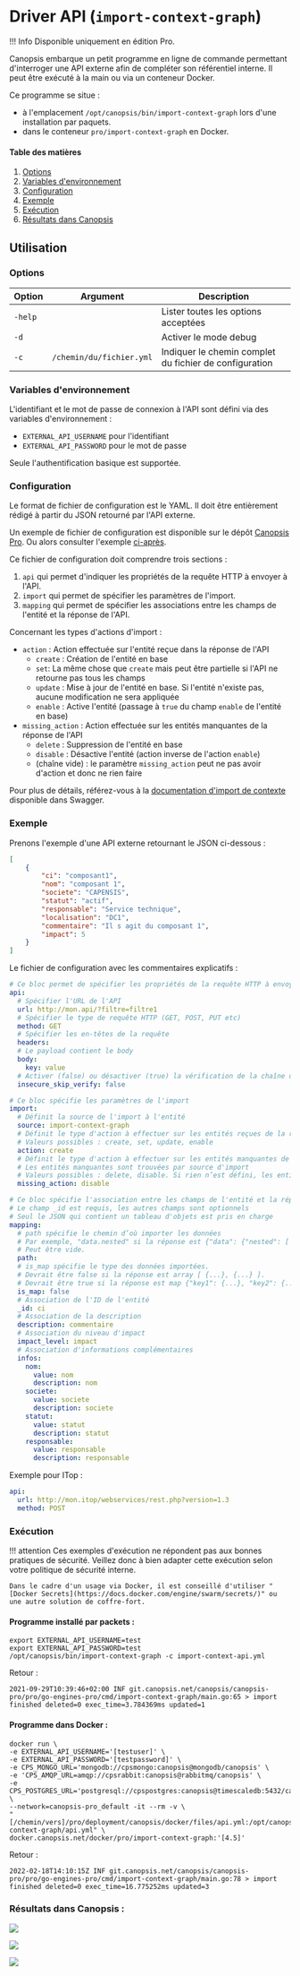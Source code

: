 # Driver API (`import-context-graph`)

!!! Info
    Disponible uniquement en édition Pro.

Canopsis embarque un petit programme en ligne de commande permettant d'interroger une API externe afin de compléter son référentiel interne. Il peut être exécuté à la main ou via un conteneur Docker.

Ce programme se situe :

* à l'emplacement `/opt/canopsis/bin/import-context-graph` lors d'une installation par paquets.
* dans le conteneur `pro/import-context-graph` en Docker.

#### Table des matières
1. [Options](#options)<br>
2. [Variables d'environnement](#variables-denvironnement)<br>
3. [Configuration](#configuration)<br>
4. [Exemple](#exemple)<br>
5. [Exécution](#execution)<br>
6. [Résultats dans Canopsis](#resultats-dans-canopsis)

## Utilisation

### Options

| Option  | Argument                 | Description                                           |
|---------|--------------------------|-------------------------------------------------------|
| `-help` |                          | Lister toutes les options acceptées                   |
| `-d`    |                          | Activer le mode debug                                 |
| `-c`    | `/chemin/du/fichier.yml` |Indiquer le chemin complet du fichier de configuration |

### Variables d'environnement

L'identifiant et le mot de passe de connexion à l'API sont défini via des variables d'environnement :

 * `EXTERNAL_API_USERNAME` pour l'identifiant
 * `EXTERNAL_API_PASSWORD` pour le mot de passe

Seule l'authentification basique est supportée.

### Configuration

Le format de fichier de configuration est le YAML. Il doit être entièrement rédigé à partir du JSON retourné par l'API externe.

Un exemple de fichier de configuration est disponible sur le dépôt [Canopsis Pro](https://git.canopsis.net/canopsis/canopsis-pro/-/tree/develop/pro/go-engines-pro/config/import-context-graph/api.yml.example). Ou alors consulter l'exemple [ci-après](#exemple).

Ce fichier de configuration doit comprendre trois sections :

 1. `api` qui permet d'indiquer les propriétés de la requête HTTP à envoyer à l'API.
 2. `import` qui permet de spécifier les paramètres de l'import.
 3. `mapping` qui permet de spécifier les associations entre les champs de l'entité et la réponse de l'API.

Concernant les types d'actions d'import :

  *  `action` : Action effectuée sur l'entité reçue dans la réponse de l'API
     *  `create` : Création de l'entité en base
     *  `set`: La même chose que `create` mais peut être partielle si l'API ne retourne pas tous les champs
     *  `update` : Mise à jour de l'entité en base. Si l'entité n'existe pas, aucune modification ne sera appliquée
     *  `enable` : Active l'entité (passage à `true` du champ `enable` de l'entité en base)
  *  `missing_action` : Action effectuée sur les entités manquantes de la réponse de l'API
     *  `delete` : Suppression de l'entité en base
     *  `disable` : Désactive l'entité (action inverse de l'action `enable`)
     *  (chaîne vide) : le paramètre `missing_action` peut ne pas avoir d'action et donc ne rien faire

Pour plus de détails, référez-vous à la [documentation d'import de contexte](https://doc.canopsis.net/guide-developpement/swagger/#/contextgraph-import) disponible dans Swagger.

### Exemple

Prenons l'exemple d'une API externe retournant le JSON ci-dessous :

``` json
[
    {
        "ci": "composant1",
        "nom": "composant 1",
        "societe": "CAPENSIS",
        "statut": "actif",
        "responsable": "Service technique",
        "localisation": "DC1",
        "commentaire": "Il s agit du composant 1",
        "impact": 5
    }
]
```

Le fichier de configuration avec les commentaires explicatifs :

``` yaml
# Ce bloc permet de spécifier les propriétés de la requête HTTP à envoyer à l'API externe.
api:
  # Spécifier l'URL de l'API
  url: http://mon.api/?filtre=filtre1
  # Spécifier le type de requête HTTP (GET, POST, PUT etc)
  method: GET
  # Spécifier les en-têtes de la requête
  headers:
  # Le payload contient le body
  body:
    key: value
  # Activer (false) ou désactiver (true) la vérification de la chaîne de certification TLS du serveur
  insecure_skip_verify: false

# Ce bloc spécifie les paramètres de l'import
import:
  # Définit la source de l'import à l'entité
  source: import-context-graph
  # Définit le type d'action à effectuer sur les entités reçues de la réponse de l'API
  # Valeurs possibles : create, set, update, enable
  action: create
  # Définit le type d'action à effectuer sur les entités manquantes de la réponse de l'API
  # Les entités manquantes sont trouvées par source d'import
  # Valeurs possibles : delete, disable. Si rien n’est défini, les entités manquantes ne seront pas mises à jour.
  missing_action: disable

# Ce bloc spécifie l'association entre les champs de l'entité et la réponse de l'API
# Le champ _id est requis, les autres champs sont optionnels
# Seul le JSON qui contient un tableau d'objets est pris en charge
mapping:
  # path spécifie le chemin d’où importer les données
  # Par exemple, "data.nested" si la réponse est {"data": {"nested": [ {...}, {...} ]}}.
  # Peut être vide.
  path:
  # is_map spécifie le type des données importées.
  # Devrait être false si la réponse est array [ {...}, {...} ].
  # Devrait être true si la réponse est map {"key1": {...}, "key2": {...}}.
  is_map: false
  # Association de l'ID de l'entité
  _id: ci
  # Association de la description
  description: commentaire
  # Association du niveau d'impact
  impact_level: impact
  # Association d'informations complémentaires
  infos:
    nom:
      value: nom
      description: nom
    societe:
      value: societe
      description: societe
    statut:
      value: statut
      description: statut
    responsable:
      value: responsable
      description: responsable
```

Exemple pour ITop :
``` yaml
api:
  url: http://mon.itop/webservices/rest.php?version=1.3
  method: POST
```

### Exécution

!!! attention
    Ces exemples d'exécution ne répondent pas aux bonnes pratiques de sécurité. Veillez donc à bien adapter cette exécution selon votre politique de sécurité interne.
    
    Dans le cadre d'un usage via Docker, il est conseillé d'utiliser "[Docker Secrets](https://docs.docker.com/engine/swarm/secrets/)" ou une autre solution de coffre-fort.

#### Programme installé par packets :

``` shell
export EXTERNAL_API_USERNAME=test
export EXTERNAL_API_PASSWORD=test
/opt/canopsis/bin/import-context-graph -c import-context-api.yml 
```
Retour :
``` shell
2021-09-29T10:39:46+02:00 INF git.canopsis.net/canopsis/canopsis-pro/pro/go-engines-pro/cmd/import-context-graph/main.go:65 > import finished deleted=0 exec_time=3.784369ms updated=1
```

#### Programme dans Docker :

``` shell
docker run \
-e EXTERNAL_API_USERNAME='[testuser]' \
-e EXTERNAL_API_PASSWORD='[testpassword]' \
-e CPS_MONGO_URL='mongodb://cpsmongo:canopsis@mongodb/canopsis' \
-e 'CPS_AMQP_URL=amqp://cpsrabbit:canopsis@rabbitmq/canopsis' \
-e CPS_POSTGRES_URL='postgresql://cpspostgres:canopsis@timescaledb:5432/canopsis' \
--network=canopsis-pro_default -it --rm -v \
"[/chemin/vers]/pro/deployment/canopsis/docker/files/api.yml:/opt/canopsis/share/config/import-context-graph/api.yml" \
docker.canopsis.net/docker/pro/import-context-graph:'[4.5]'
```
Retour :
``` shell
2022-02-18T14:10:15Z INF git.canopsis.net/canopsis/canopsis-pro/pro/go-engines-pro/cmd/import-context-graph/main.go:78 > import finished deleted=0 exec_time=16.775252ms updated=3
```

### Résultats dans Canopsis :

![](./img/imported_entity.png)

![](./img/linked_alarm.png)

![](./img/var_alarm.png)

